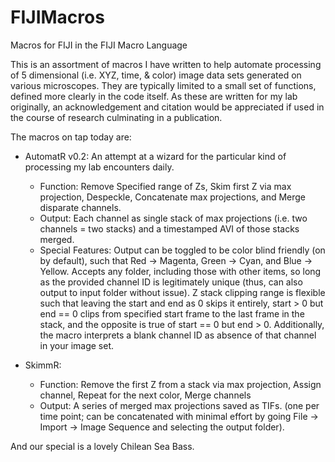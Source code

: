 # FIJIMacros
Macros for FIJI in the FIJI Macro Language

This is an assortment of macros I have written to help automate processing of 5 dimensional (i.e. XYZ, time, & color) image data sets generated on various microscopes. They are typically limited to a small set of functions, defined more clearly in the code itself. As these are written for my lab originally, an acknowledgement and citation would be appreciated if used in the course of research culminating in a publication.

The macros on tap today are:
 - AutomatR v0.2: An attempt at a wizard for the particular kind of processing my lab encounters daily.
   - Function: Remove Specified range of Zs, Skim first Z via max projection, Despeckle, Concatenate max projections, and Merge disparate channels.
   - Output: Each channel as single stack of max projections (i.e. two channels = two stacks) and a timestamped AVI of those stacks merged.
   - Special Features: Output can be toggled to be color blind friendly (on by default), such that Red -> Magenta, Green -> Cyan, and Blue -> Yellow. Accepts any folder, including those with other items, so long as the provided channel ID is legitimately unique (thus, can also output to input folder without issue). Z stack clipping range is flexible such that leaving the start and end as 0 skips it entirely, start > 0 but end == 0 clips from specified start frame to the last frame in the stack, and the opposite is true of start == 0 but end > 0. Additionally, the macro interprets a blank channel ID as absence of that channel in your image set.
   
 - SkimmR:
    - Function: Remove the first Z from a stack via max projection, Assign channel, Repeat for the next color, Merge channels
    - Output: A series of merged max projections saved as TIFs. (one per time point; can be concatenated with minimal effort by going File -> Import -> Image Sequence and selecting the output folder).
 
 And our special is a lovely Chilean Sea Bass.
